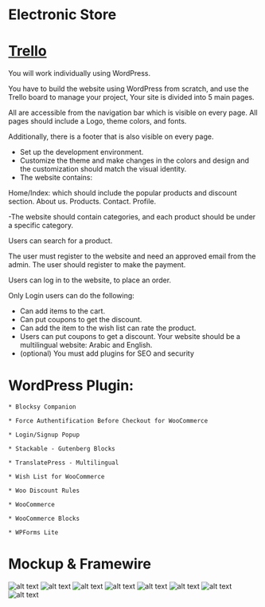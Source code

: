 # Electronic Store

# [Trello](https://trello.com/b/BVKN5tPs/wordpress-store)

You will work individually using WordPress.

You have to build the website using WordPress from scratch, and use the Trello board to manage your project, Your site is divided into 5 main pages.

All are accessible from the navigation bar which is visible on every page. All pages should include a Logo, theme colors, and fonts.
 
Additionally, there is a footer that is also visible on every page.

- Set up the development environment.
- Customize the theme and make changes in the colors and design and the customization should match the visual identity. 
- The website contains:

Home/Index: which should include the popular products and discount section. About us. Products. Contact. Profile.

-The website should contain categories, and each product should be under a specific category.

Users can search for a product.

The user must register to the website and need an approved email from the admin. The user should register to make the payment. 

Users can log in to the website, to place an order.

Only Login users can do the following: 

* Can add items to the cart.
* Can put coupons to get the discount.
* Can add the item to the wish list can rate the product. 
* Users can put coupons to get a discount. Your website should be a multilingual website: Arabic and English. 
* (optional) You must add plugins for SEO and security


# WordPress Plugin:
    * Blocksy Companion

    * Force Authentification Before Checkout for WooCommerce

    * Login/Signup Popup

    * Stackable - Gutenberg Blocks

    * TranslatePress - Multilingual

    * Wish List for WooCommerce

    * Woo Discount Rules

    * WooCommerce

    * WooCommerce Blocks

    * WPForms Lite

# Mockup & Framewire
![alt text](./img/Desktop%20-%201.png)
![alt text](./img/Desktop%20-%202.png)
![alt text](./img/Desktop%20-%203.png)
![alt text](./img/Desktop%20-%204.png)
![alt text](./img/Desktop%20-%205.png)
![alt text](./img/Desktop%20-%206.png)
![alt text](./img/Desktop%20-%207.png)
![alt text](./img/Desktop%20-%208.png)